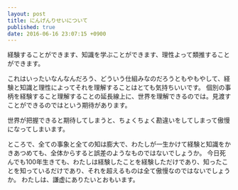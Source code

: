 ```yaml
---
layout: post
title: にんげんりせいについて
published: true
date: 2016-06-16 23:07:15 +0900
---
```


経験することができます、知識を学ぶことができます、理性よって類推することができます。

これはいったいなんなんだろう、どういう仕組みなのだろうともやもやして、経験と知識と理性によってそれを理解することはとても気持ちいいです。
個別の事柄を経験すること理解することの延長線上に、世界を理解できるのでは。見渡すことができるのではという期待があります。

世界が把握できると期待してしまうと、ちょくちょく勘違いをしてしまって傲慢になってしまいます。

ところで、全ての事象と全ての知は膨大で、わたしが一生かけて経験と知識をかきあつめても、全体からすると誤差のようなものではないでしょうか。
今日死んでも100年生きても、わたしは経験したことを経験しただけであり、知ったことを知っているだけであり、それを超えるものは全て傲慢なのではないでしょうか。
わたしは、謙虚にありたいとおもいます。
